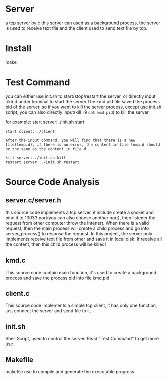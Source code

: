 Server
======

  a tcp server by c
  this server can used as a background process, the server is used to receive text file and the client used to send text file by tcp.
  

Install
=======
  make


Test Command
============
  you can either use init.sh to start/stop/restart the server, or directly input ./kmd under terminal to start the server.The kmd.pid file saved the process pid of the server, so if you want to kill the server process, except use init.sh script, you can also directly input(kill -9 `cat kmd.pid`) to kill the server
  
  for example:
    start server:  ./init.sh start
    
    start client: ./client
    
    after the input command, you will find that there is a new file(temp.d), if there is no error, the content in file temp.d should be the same as the content in file.d
    
    kill server: ./init.sh kill
    restart server: ./init.sh restart


Source Code Analysis
====================
server.c/server.h
-----------------
  this source code implements a tcp server, it include create a socket and bind it to 10033 port(you can also choose another port), then listener the request from other computer throw the Intenert. When there is a valid request, then the main process will create a child process and  go into server_process() to respose the request.
  In this project, the server only implements receive text file from other and save it in local disk. If receive all the content, then this child process will be killed!

kmd.c
-----
  This source code contain main function, it's used to create a background process and save the process pid into file kmd.pid
  
client.c
--------
  This source code implements a simple tcp client, it has only one function, just connect the server and send file to it.
  
init.sh
-------
  Shell Script, used to control the server. Read "Test Command" to get more use

Makefile
--------
  makefile use to compile and generate the executable progress
